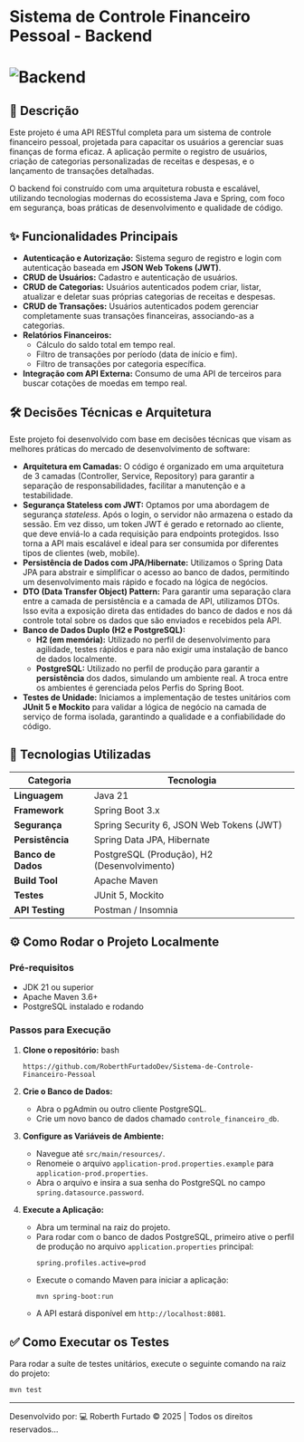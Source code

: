 # Sistema de Controle Financeiro Pessoal - Backend

# ![Backend](https://i.imgur.com/Tr8p0Cw.png)


## 📖 Descrição

Este projeto é uma API RESTful completa para um sistema de controle financeiro pessoal, projetada para capacitar os usuários a gerenciar suas finanças de forma eficaz. A aplicação permite o registro de usuários, criação de categorias personalizadas de receitas e despesas, e o lançamento de transações detalhadas.

O backend foi construído com uma arquitetura robusta e escalável, utilizando tecnologias modernas do ecossistema Java e Spring, com foco em segurança, boas práticas de desenvolvimento e qualidade de código.

## ✨ Funcionalidades Principais

*   **Autenticação e Autorização:** Sistema seguro de registro e login com autenticação baseada em **JSON Web Tokens (JWT)**.
*   **CRUD de Usuários:** Cadastro e autenticação de usuários.
*   **CRUD de Categorias:** Usuários autenticados podem criar, listar, atualizar e deletar suas próprias categorias de receitas e despesas.
*   **CRUD de Transações:** Usuários autenticados podem gerenciar completamente suas transações financeiras, associando-as a categorias.
*   **Relatórios Financeiros:**
    *   Cálculo do saldo total em tempo real.
    *   Filtro de transações por período (data de início e fim).
    *   Filtro de transações por categoria específica.
*   **Integração com API Externa:** Consumo de uma API de terceiros para buscar cotações de moedas em tempo real.

## 🛠️ Decisões Técnicas e Arquitetura

Este projeto foi desenvolvido com base em decisões técnicas que visam as melhores práticas do mercado de desenvolvimento de software:

*   **Arquitetura em Camadas:** O código é organizado em uma arquitetura de 3 camadas (Controller, Service, Repository) para garantir a separação de responsabilidades, facilitar a manutenção e a testabilidade.
*   **Segurança Stateless com JWT:** Optamos por uma abordagem de segurança *stateless*. Após o login, o servidor não armazena o estado da sessão. Em vez disso, um token JWT é gerado e retornado ao cliente, que deve enviá-lo a cada requisição para endpoints protegidos. Isso torna a API mais escalável e ideal para ser consumida por diferentes tipos de clientes (web, mobile).
*   **Persistência de Dados com JPA/Hibernate:** Utilizamos o Spring Data JPA para abstrair e simplificar o acesso ao banco de dados, permitindo um desenvolvimento mais rápido e focado na lógica de negócios.
*   **DTO (Data Transfer Object) Pattern:** Para garantir uma separação clara entre a camada de persistência e a camada de API, utilizamos DTOs. Isso evita a exposição direta das entidades do banco de dados e nos dá controle total sobre os dados que são enviados e recebidos pela API.
*   **Banco de Dados Duplo (H2 e PostgreSQL):**
    *   **H2 (em memória):** Utilizado no perfil de desenvolvimento para agilidade, testes rápidos e para não exigir uma instalação de banco de dados localmente.
    *   **PostgreSQL:** Utilizado no perfil de produção para garantir a **persistência** dos dados, simulando um ambiente real. A troca entre os ambientes é gerenciada pelos Perfis do Spring Boot.
*   **Testes de Unidade:** Iniciamos a implementação de testes unitários com **JUnit 5 e Mockito** para validar a lógica de negócio na camada de serviço de forma isolada, garantindo a qualidade e a confiabilidade do código.

## 🚀 Tecnologias Utilizadas

| Categoria | Tecnologia |
| ----------------- | ---------------------------------------- |
| **Linguagem** | Java 21 |
| **Framework** | Spring Boot 3.x |
| **Segurança** | Spring Security 6, JSON Web Tokens (JWT) |
| **Persistência** | Spring Data JPA, Hibernate |
| **Banco de Dados**| PostgreSQL (Produção), H2 (Desenvolvimento) |
| **Build Tool** | Apache Maven |
| **Testes** | JUnit 5, Mockito |
| **API Testing** | Postman / Insomnia |

## ⚙️ Como Rodar o Projeto Localmente

### Pré-requisitos
*   JDK 21 ou superior
*   Apache Maven 3.6+
*   PostgreSQL instalado e rodando

### Passos para Execução
1.  **Clone o repositório:**
    bash
    ```git clone 
    https://github.com/RoberthFurtadoDev/Sistema-de-Controle-Financeiro-Pessoal
    ```
2.  **Crie o Banco de Dados:**
    *   Abra o pgAdmin ou outro cliente PostgreSQL.
    *   Crie um novo banco de dados chamado `controle_financeiro_db`.

3.  **Configure as Variáveis de Ambiente:**
    *   Navegue até `src/main/resources/`.
    *   Renomeie o arquivo `application-prod.properties.example` para `application-prod.properties`.
    *   Abra o arquivo e insira a sua senha do PostgreSQL no campo `spring.datasource.password`.

4.  **Execute a Aplicação:**
    *   Abra um terminal na raiz do projeto.
    *   Para rodar com o banco de dados PostgreSQL, primeiro ative o perfil de produção no arquivo `application.properties` principal:
        ```properties
        spring.profiles.active=prod
        ```
    *   Execute o comando Maven para iniciar a aplicação:
        ```bash
        mvn spring-boot:run
        ```
    *   A API estará disponível em `http://localhost:8081`.

## ✅ Como Executar os Testes

Para rodar a suíte de testes unitários, execute o seguinte comando na raiz do projeto:
```bash
mvn test
```
---
Desenvolvido por: 💻 Roberth Furtado © 2025 | Todos os direitos reservados...